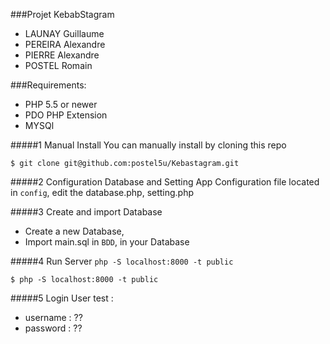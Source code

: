 
###Projet KebabStagram
- LAUNAY Guillaume
- PEREIRA Alexandre
- PIERRE Alexandre
- POSTEL Romain 

  
###Requirements:
- PHP 5.5 or newer
- PDO PHP Extension
- MYSQl	


#####1 Manual Install
You can manually install by cloning this repo
```
$ git clone git@github.com:postel5u/Kebastagram.git

```

#####2 Configuration Database and Setting App
Configuration file located in ```config```, edit the database.php, setting.php

#####3 Create and import Database
- Create a new Database,
- Import main.sql in ```BDD```, in your Database

#####4 Run Server  ```php -S localhost:8000 -t public```
```
$ php -S localhost:8000 -t public
```

#####5 Login
User test :
- username : ??
- password : ??

